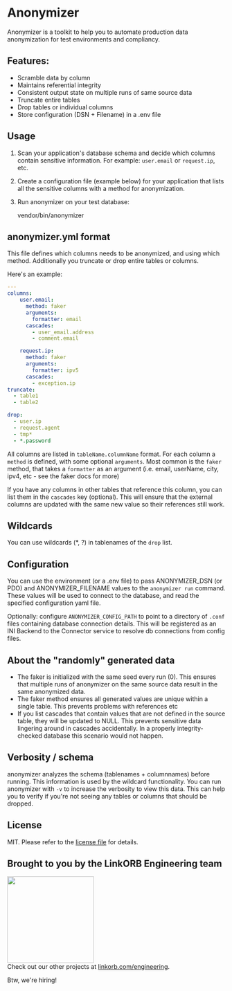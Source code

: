 Anonymizer
==========
Anonymizer is a toolkit to help you to automate production data anonymization for test environments and compliancy.

## Features:

* Scramble data by column
* Maintains referential integrity
* Consistent output state on multiple runs of same source data
* Truncate entire tables
* Drop tables or individual columns
* Store configuration (DSN + Filename) in a .env file

## Usage

1. Scan your application's database schema and decide which columns contain sensitive information. For example: `user.email` or `request.ip`, etc.
2. Create a configuration file (example below) for your application that lists all the sensitive columns with a method for anonymization.
3. Run anonymizer on your test database:

    vendor/bin/anonymizer

## anonymizer.yml format

This file defines which columns needs to be anonymized, and using which method. Additionally you truncate or drop entire tables or columns.

Here's an example:

```yml
---
columns:
    user.email:
      method: faker
      arguments:
        formatter: email
      cascades:
        - user_email.address
        - comment.email

    request.ip:
      method: faker
      arguments:
        formatter: ipv5
      cascades:
        - exception.ip
truncate:
  - table1
  - table2

drop:
  - user.ip
  - request.agent
  - tmp*
  - *.password
```

All columns are listed in `tableName.columnName` format. For each column a `method` is defined, with some optional `arguments`. Most common is the `faker` method, that takes a `formatter` as an argument (i.e. email, userName, city, ipv4, etc - see the faker docs for more)

If you have any columns in other tables that reference this column, you can list them in the `cascades` key (optional). This will ensure that the external columns are updated with the same new value so their references still work.

## Wildcards

You can use wildcards (*, ?) in tablenames of the `drop` list.

## Configuration

You can use the environment (or a .env file) to pass ANONYMIZER_DSN (or PDO) and ANONYMIZER_FILENAME values to the `anonymizer run` command. These values will be used to connect to the database, and read the specified configuration yaml file.

Optionally: configure `ANONYMIZER_CONFIG_PATH` to point to a directory of `.conf` files containing database connection details. This will be registered as an INI Backend to the Connector service to resolve db connections from config files.

## About the "randomly" generated data

* The faker is initialized with the same seed every run (0). This ensures that multiple runs of anonymizer on the same source data result in the same anonymized data.
* The faker method ensures all generated values are unique within a single table. This prevents problems with references etc
* If you list cascades that contain values that are not defined in the source table, they will be updated to NULL. This prevents sensitive data lingering around in cascades accidentally. In a properly integrity-checked database this scenario would not happen.

## Verbosity / schema

anonymizer analyzes the schema (tablenames + columnnames) before running. This information is used by the wildcard functionality.
You can run anonymizer with `-v` to increase the verbosity to view this data. This can help you to verify if you're not seeing any tables or columns that should be dropped.

## License

MIT. Please refer to the [license file](LICENSE) for details.

## Brought to you by the LinkORB Engineering team

<img src="http://www.linkorb.com/d/meta/tier1/images/linkorbengineering-logo.png" width="200px" /><br />
Check out our other projects at [linkorb.com/engineering](http://www.linkorb.com/engineering).

Btw, we're hiring!
